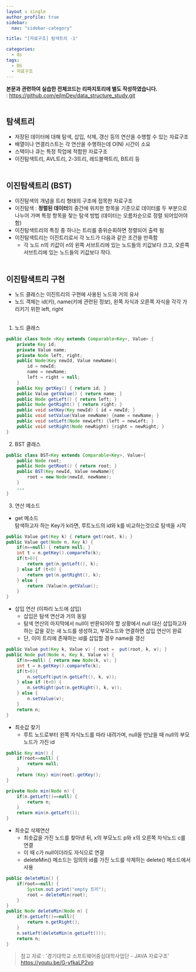 ```yaml
---
layout : single
author_profile: true
sidebar: 
  nav: "sidebar-category"

title: "[자료구조] 탐색트리 -1"

categories:
  - ds
tags:
  - DS
  - 자료구조
---
```


**본문과 관련하여 실습한 전체코드는 리파지토리에 별도 작성하였습니다.**<br>
: https://github.com/ejImDev/data_structure_study.git<br><br>



## 탐색트리
- 저장된 데이터에 대해 탐색, 삽입, 삭제, 갱신 등의 연산을 수행할 수 있는 자료구조<br>
- 배열이나 연결리스트는 각 연산을 수행하는데 O(N) 시간이 소요<br>
- 스택이나 큐는 특정 작업에 적합한 자료구조<br>
- 이진탐색트리, AVL트리, 2-3트리, 레드블랙트리, B트리 등<br><br>

## 이진탐색트리 (BST)
- 이진탐색의 개념을 트리 형태의 구조에 접목한 자료구조<br>
- 이진탐색 : **정렬된 데이터**의 중간에 위치한 항목을 기준으로 데이터를 두 부분으로 나누어 가며 특정 항목을 찾는 탐색 방법 (데이터는 오름차순으로 정렬 되어있어야 함)<br>
- 이진탐색트리의 특징 중 하나는 트리를 중위순회하면 정렬되어 출력 됨<br>
- 이진탐색트리는 이진트리로서 각 노드가 다음과 같은 조건을 만족함<br>
	- 각 노드 n의 키값이 n의 왼쪽 서브트리에 있는 노드들의 키값보다 크고, 오른쪽 서브트리에 있는 노드들의 키값보다 작다. <br><br>

## 이진탐색트리 구현
- 노드 클래스는 이진트리의 구현에 사용된 노드와 거의 유사<br>
- 노드 객체는 id(키), name(키에 관련된 정보), 왼쪽 자식과 오른쪽 자식을 각각 가리키기 위한 left, right<br><br>

1. 노드 클래스
``` java
public class Node <Key extends Comparable<Key>, Value> {
	private Key id;
	private Value name;
	private Node left, right;
	public Node(Key newId, Value newName){
		id = newId;
		name = newName;
		left = right = null;
	}
	public Key getKey() { return id; }
	public Value getValue() { return name; }
	public Node getLeft() { return left; }
	public Node getRight() { return right; }
	public void setKey(Key newId) { id = newId; }
	public void setValue(Value newName) {name = newName; }
	public void setLeft(Node newLeft) {left = newLeft; }
	public void setRight(Node newRight) {right = newRight; }
}
```

2. BST 클래스
``` java
public class BST<Key extends Comparable<Key>, Value>{
	public Node root;
	public Node getRoot() { return root; }
	public BST(Key newId, Value newName){
		root = new Node(newId, newName);
	}
	...
}
```

3. 연산 메소드<br>
- get 메소드<br>
탐색하고자 하는 Key가 k라면, 루트노드의 id와 k를 비교하는것으로 탐색을 시작<br>
``` java
public Value get(Key k) { return get(root, k); }
public Value get(Node n, Key k) {
	if(n==null) { return null; }
	int t = n.getKey().compareTo(k);
	if(t>0){
		return get(n.getLeft(), k);
	} else if (t<0) {
		return get(n.getRight(), k);
	} else {
		return (Value)n.getValue();
	}
}
```

- 삽입 연산 (이파리 노드에 삽입)<br>
	- 삽입은 탐색 연산과 거의 동일<br>
	- 탐색 연산의 마지막에서 null이 반환되어야 할 상황에서 null 대신 삽입하고자 하는 값을 갖는 새 노드를 생성하고, 부모노드와 연결하면 삽입 연산이 완료<br>
	- 단, 이미 트리에 존재하는 id를 삽입할 경우 name을 갱신<br>
``` java
public Value put(Key k, Value v) { root =  put(root, k, v); }
public Node put(Node n, Key k, Value v) {
	if(n==null) { return new Node(k, v); }
	int t = n.getKey().compareTo(k);
	if(t>0){
		n.setLeft(put(n.getLeft(), k, v));
	} else if (t<0) {
		n.setRight(put(n.getRight(), k, v));
	} else {
		n.setValue(v);
	}
	return n;
}
```


- 최솟값 찾기<br>
	- 루트 노드로부터 왼쪽 자식노드를 따라 내려가며, null을 만났을 때 null의 부모노드가 가진 id <br>
``` java
public Key min() {
	if(root==null) {
		return null;
	}
	return (Key) min(root).getKey();
}

private Node min(Node n) {
	if(n.getLeft()==null) {
		return n;
	}
	return min(n.getLeft());
}
```

- 최솟값 삭제연산
	- 최솟값을 가진 노드를 찾아낸 뒤, x의 부모노드 p와 x의 오른쪽 자식노드 c를 연결<br>
	- 이 때 c가 null이더라도 자식으로 연결<br>
	- deleteMin() 메소드는 임의의 id를 가진 노드를 삭제하는 delete() 메소드에서 사용<br>
``` java
public deleteMin() {
	if(root==null) {
		System.out.print("empty 트리");
		root = deleteMin(root);
	}
}
public Node deleteMin(Node n) {
	if(n.getLeft()==null){
		return n.getRight();
	}
	n.setLeft(deleteMin(n.getLeft()));
	return n;	
}
``` 

> 참고 자료 : '경기대학교 소프트웨어중심대학사업단 - JAVA 자료구조' https://youtu.be/G-vfkaLP2vo
